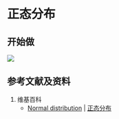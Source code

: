 # 正态分布

## 开始做

![](/images/统计/基本概念/[正态分布/1a.jpg)

## 参考文献及资料

1. 维基百科
	- [Normal distribution](https://en.wikipedia.org/wiki/Normal_distribution) | [正态分布](https://zh.wikipedia.org/wiki/正态分布) 